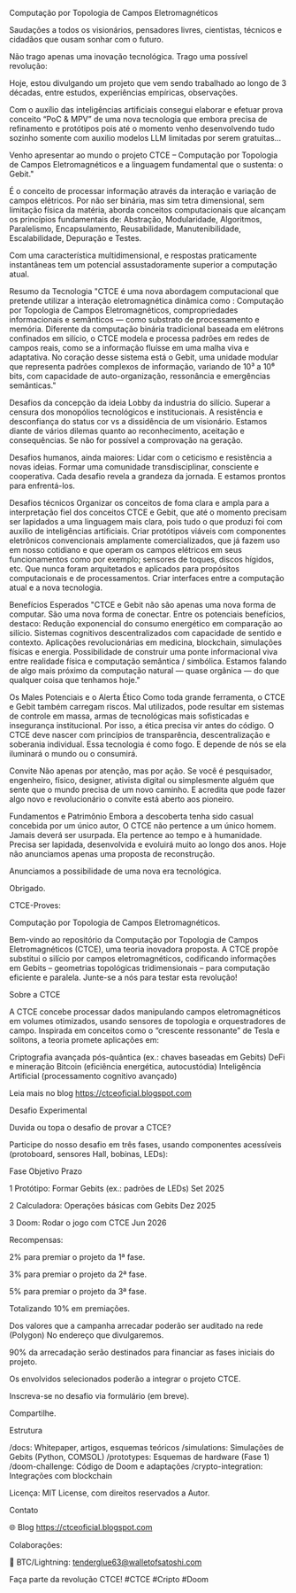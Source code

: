 Computação por Topologia de Campos  Eletromagnéticos

Saudações a todos os visionários, pensadores livres, cientistas, técnicos e cidadãos que ousam sonhar com o futuro.

Não trago apenas uma inovação tecnológica. Trago uma possível revolução:

Hoje, estou divulgando um projeto que vem sendo trabalhado ao longo de 3 décadas, entre estudos, experiências empíricas, observações.

Com o auxílio das inteligências artificiais consegui elaborar e efetuar prova conceito “PoC & MPV” de uma nova tecnologia que embora precisa de refinamento e protótipos pois até o momento venho desenvolvendo tudo sozinho somente com auxilio modelos LLM limitadas por serem gratuitas…

Venho apresentar ao mundo o projeto CTCE – Computação por Topologia de Campos Eletromagnéticos e a linguagem fundamental que o sustenta: o Gebit."
 
É o conceito de processar informação através da interação e variação de campos elétricos.
Por não ser binária, mas sim tetra dimensional, sem limitação física da matéria, aborda conceitos computacionais que alcançam os princípios fundamentais de:
Abstração, Modularidade, Algoritmos, Paralelismo, Encapsulamento, Reusabilidade, Manutenibilidade, Escalabilidade, Depuração e Testes.

Com uma característica multidimensional, e respostas praticamente instantâneas tem um potencial assustadoramente superior a computação atual.

Resumo da Tecnologia
"CTCE é uma nova abordagem computacional que pretende utilizar a interação eletromagnética dinâmica como : Computação por Topologia de Campos  Eletromagnéticos, compropriedades  informacionais e semânticos — como substrato de processamento e memória.
Diferente da computação binária tradicional baseada em elétrons confinados em silício, o CTCE modela e processa padrões em redes de campos reais, como se a informação fluísse em uma malha viva e adaptativa.
No coração desse sistema está o Gebit, uma unidade modular que representa padrões complexos de informação, variando de 10³ a 10⁶ bits, com capacidade de auto-organização, ressonância e emergências semânticas."

Desafios da concepção da ideia
Lobby da industria do silício.
Superar a censura dos monopólios tecnológicos e institucionais.
A resistência e desconfiança do status cor vs a dissidência de um visionário.
Estamos diante de vários dilemas quanto ao reconhecimento, aceitação e consequências.
Se não for possível a comprovação na geração.

Desafios humanos, ainda maiores:
Lidar com o ceticismo e resistência a novas ideias.
Formar uma comunidade transdisciplinar, consciente e cooperativa.
Cada desafio revela a grandeza da jornada. 
E estamos prontos para enfrentá-los.





Desafios técnicos
Organizar os conceitos de foma clara e ampla para a interpretação fiel dos conceitos CTCE e Gebit, que até o momento precisam ser lapidados a uma linguagem mais clara, pois tudo o que produzi foi com auxilio de inteligências artificiais.
Criar protótipos viáveis com componentes eletrônicos convencionais amplamente comercializados, que já fazem uso em nosso cotidiano e que operam os campos elétricos em seus funcionamentos como por exemplo; sensores de toques, discos hígidos, etc. Que nunca foram arquitetados e aplicados para propósitos computacionais e de processamentos.
Criar interfaces entre a computação atual e a nova tecnologia.

Benefícios Esperados
"CTCE e Gebit não são apenas uma nova forma de computar. São uma nova forma de conectar.
Entre os potenciais benefícios, destaco:
Redução exponencial do consumo energético em comparação ao silício.
Sistemas cognitivos descentralizados com capacidade de sentido e contexto.
Aplicações revolucionárias em medicina, blockchain, simulações físicas e energia.
Possibilidade de construir uma ponte informacional viva entre realidade física e computação semântica / simbólica.
Estamos falando de algo mais próximo da computação natural — quase orgânica — do que qualquer coisa que tenhamos hoje."

Os Males Potenciais e o Alerta Ético
Como toda grande ferramenta, o CTCE e Gebit  também carregam riscos.
Mal utilizados, pode resultar em sistemas de controle em massa, armas de tecnológicas mais sofisticadas e insegurança institucional.
Por isso, a ética precisa vir antes do código.
O CTCE deve nascer com princípios de transparência, descentralização e soberania individual.
Essa tecnologia é como fogo.
E depende de nós se ela iluminará o mundo ou o consumirá.

Convite
Não apenas por atenção, mas por ação.
Se você é pesquisador, engenheiro, físico, designer, ativista digital ou simplesmente alguém que sente que o mundo precisa de um novo caminho. E acredita que pode fazer algo novo e revolucionário o convite está aberto aos pioneiro.

Fundamentos e Patrimônio
Embora a descoberta tenha sido casual concebida por um único autor, O CTCE não pertence a um único homem. 
Jamais deverá ser usurpada.
Ela pertence ao tempo e à humanidade.
Precisa ser lapidada, desenvolvida e evoluirá muito ao longo dos anos.
Hoje não anunciamos apenas uma proposta de reconstrução.

Anunciamos a possibilidade de uma nova era tecnológica.

Obrigado.



CTCE-Proves:

Computação por Topologia de Campos Eletromagnéticos.

Bem-vindo ao repositório da Computação por Topologia de Campos Eletromagnéticos (CTCE), 
uma teoria inovadora proposta. 
A CTCE propõe substitui o silício por campos eletromagnéticos, codificando informações em Gebits
– geometrias topológicas tridimensionais – para computação eficiente e paralela. Junte-se a nós para testar esta revolução!

Sobre a CTCE

A CTCE concebe processar dados manipulando campos eletromagnéticos em volumes otimizados,
usando sensores de topologia e orquestradores de campo. Inspirada em conceitos como 
o “crescente ressonante” de Tesla e solitons, a teoria promete aplicações em:

Criptografia avançada pós-quântica (ex.: chaves baseadas em Gebits)
DeFi e mineração Bitcoin (eficiência energética, autocustódia)
Inteligência Artificial (processamento cognitivo avançado)

Leia mais no blog https://ctceoficial.blogspot.com

Desafio Experimental

Duvida ou topa o desafio de provar a CTCE? 

Participe do nosso desafio em três fases, usando componentes acessíveis 
(protoboard, sensores Hall, bobinas, LEDs):


Fase                         Objetivo                                           Prazo



1             Protótipo: Formar Gebits (ex.: padrões de LEDs)                  Set 2025


2  Calculadora:            Operações básicas com Gebits                        Dez 2025


3                      Doom: Rodar o jogo com CTCE                             Jun 2026


Recompensas:

2% para premiar o projeto da 1ª fase.

3% para premiar o projeto da 2ª fase.

5% para premiar o projeto da 3ª fase.

Totalizando 10% em premiações.

Dos valores que a campanha arrecadar poderão ser auditado na rede (Polygon)
No endereço que divulgaremos.

90% da arrecadação serão destinados para financiar as fases iniciais do projeto.

Os envolvidos selecionados poderão a integrar o projeto CTCE.

Inscreva-se no desafio via formulário (em breve).

Compartilhe.

Estrutura

/docs: Whitepaper, artigos, esquemas teóricos
/simulations: Simulações de Gebits (Python, COMSOL)
/prototypes: Esquemas de hardware (Fase 1)
/doom-challenge: Código de Doom e adaptações
/crypto-integration: Integrações com blockchain

Licença: MIT License, com direitos reservados a Autor.

Contato

🌐 Blog https://ctceoficial.blogspot.com


Colaborações:

💸 BTC/Lightning: tenderglue63@walletofsatoshi.com


Faça parte da revolução CTCE! #CTCE #Cripto #Doom
